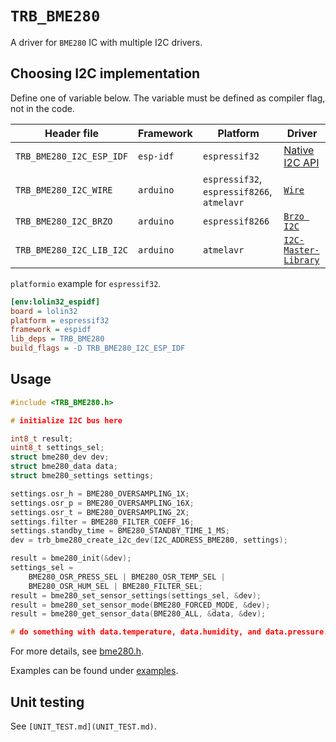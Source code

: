 # `TRB_BME280`

A driver for `BME280` IC with multiple I2C drivers.

## Choosing I2C implementation

Define one of variable below. The variable must be defined as compiler flag,
not in the code.

| Header file | Framework | Platform | Driver |
|-------------|-----------|----------|--------|
| `TRB_BME280_I2C_ESP_IDF` | `esp-idf` | `espressif32` | [Native I2C API](https://esp-idf.readthedocs.io/en/latest/api-reference/peripherals/i2c.html) |
| `TRB_BME280_I2C_WIRE` | `arduino` | `espressif32`, `espressif8266`, `atmelavr` | [`Wire`](https://www.arduino.cc/en/Reference/Wire) |
| `TRB_BME280_I2C_BRZO` | `arduino` | `espressif8266` | [`Brzo I2C`](https://github.com/pasko-zh/brzo_i2c) |
| `TRB_BME280_I2C_LIB_I2C` | `arduino` | `atmelavr` | [`I2C-Master-Library`](https://github.com/DSSCircuits/I2C-Master-Library) |

`platformio` example for `espressif32`.

```ini
[env:lolin32_espidf]
board = lolin32
platform = espressif32
framework = espidf
lib_deps = TRB_BME280
build_flags = -D TRB_BME280_I2C_ESP_IDF
```

## Usage

```c
#include <TRB_BME280.h>

# initialize I2C bus here

int8_t result;
uint8_t settings_sel;
struct bme280_dev dev;
struct bme280_data data;
struct bme280_settings settings;

settings.osr_h = BME280_OVERSAMPLING_1X;
settings.osr_p = BME280_OVERSAMPLING_16X;
settings.osr_t = BME280_OVERSAMPLING_2X;
settings.filter = BME280_FILTER_COEFF_16;
settings.standby_time = BME280_STANDBY_TIME_1_MS;
dev = trb_bme280_create_i2c_dev(I2C_ADDRESS_BME280, settings);

result = bme280_init(&dev);
settings_sel =
    BME280_OSR_PRESS_SEL | BME280_OSR_TEMP_SEL |
    BME280_OSR_HUM_SEL | BME280_FILTER_SEL;
result = bme280_set_sensor_settings(settings_sel, &dev);
result = bme280_set_sensor_mode(BME280_FORCED_MODE, &dev);
result = bme280_get_sensor_data(BME280_ALL, &data, &dev);

# do something with data.temperature, data.humidity, and data.pressure...
```

For more details, see [bme280.h](https://github.com/BoschSensortec/BME280_driver/blob/master/bme280.h).

Examples can be found under [examples](examples).

## Unit testing

See `[UNIT_TEST.md](UNIT_TEST.md)`.
